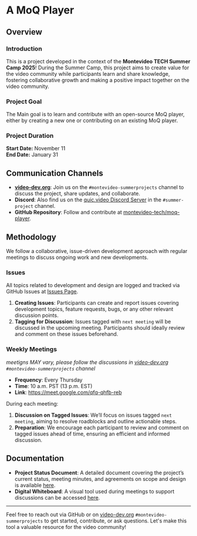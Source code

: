 # A MoQ Player

## Overview

### Introduction
This is a project developed in the context of the **Montevideo TECH Summer Camp 2025**! During the Summer Camp, this project aims to create value for the video community while participants learn and share knowledge, fostering collaborative growth and making a positive impact together on the video community.

### Project Goal
The Main goal is to learn and contribute with an open-source MoQ player, either by creating a new one or contributing on an existing MoQ player.

### Project Duration
**Start Date:** November 11  
**End Date:** January 31  

## Communication Channels

- **[video-dev.org](https://video-dev.org)**: Join us on the `#montevideo-summerprojects` channel to discuss the project, share updates, and collaborate.
- **Discord**:  Also find us on the [quic.video Discord Server](https://discord.com/invite/FCYF3p99mr) in the `#summer-project` channel.
- **GitHub Repository**: Follow and contribute at [montevideo-tech/moq-player](https://github.com/montevideo-tech/moq-player).

## Methodology

We follow a collaborative, issue-driven development approach with regular meetings to discuss ongoing work and new developments.

### Issues
All topics related to development and design are logged and tracked via GitHub Issues at [Issues Page](https://github.com/montevideo-tech/moq-player/issues).

1. **Creating Issues**: Participants can create and report issues covering development topics, feature requests, bugs, or any other relevant discussion points.
2. **Tagging for Discussion**: Issues tagged with `next meeting` will be discussed in the upcoming meeting. Participants should ideally review and comment on these issues beforehand.

### Weekly Meetings

_meetigns MAY vary, please follow the discussions in [video-dev.org](https://video-dev.org) `#montevideo-summerprojects` channel_

- **Frequency**: Every Thursday   
- **Time**: 10 a.m. PST (13 p.m. EST)
- **Link**: https://meet.google.com/qfq-qhfb-reb

During each meeting:
1. **Discussion on Tagged Issues**: We’ll focus on issues tagged `next meeting`, aiming to resolve roadblocks and outline actionable steps.
2. **Preparation**: We encourage each participant to review and comment on tagged issues ahead of time, ensuring an efficient and informed discussion.

## Documentation

- **Project Status Document**: A detailed document covering the project’s current status, meeting minutes, and agreements on scope and design is available [here](https://docs.google.com/document/d/1eypPet54BLWJ5_G-r_HtLOH_ZJj8cLo7Aa0BeKLkk08/edit?usp=sharing).
- **Digital Whiteboard**: A visual tool used during meetings to support discussions can be accessed [here](https://drive.google.com/file/d/1OKGTtDbHDsKlhZYkdwiC5i_fqpr1l2go/view?usp=drive_link).

---

Feel free to reach out via GitHub or on [video-dev.org](https://video-dev.org) `#montevideo-summerprojects` to get started, contribute, or ask questions. Let's make this tool a valuable resource for the video community!
